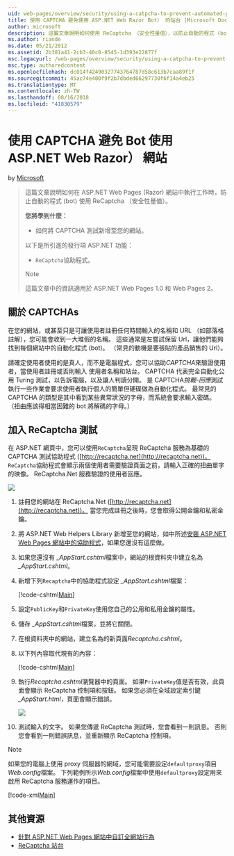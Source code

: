 ```yaml
---
uid: web-pages/overview/security/using-a-catpcha-to-prevent-automated-programs-bots-from-using-your-aspnet-web-site
title: 使用 CAPTCHA 避免使用 ASP.NET Web Razor Bot） 的站台 |Microsoft Docs
author: microsoft
description: 這篇文章說明如何使用 ReCaptcha （安全性量值），以防止自動的程式 (bot) 執行工作中 ASP.NET Web Pages (Razor) 我們...
ms.author: riande
ms.date: 05/21/2012
ms.assetid: 2b381a41-2cb3-40c0-8545-1d393e22877f
msc.legacyurl: /web-pages/overview/security/using-a-catpcha-to-prevent-automated-programs-bots-from-using-your-aspnet-web-site
msc.type: authoredcontent
ms.openlocfilehash: dc014f42490327743764787d58c613b7caa89f1f
ms.sourcegitcommit: 45ac74e400f9f2b7dbded66297730f6f14a4eb25
ms.translationtype: MT
ms.contentlocale: zh-TW
ms.lasthandoff: 08/16/2018
ms.locfileid: "41830579"
---
```

<a name="using-a-captcha-to-prevent-bots-from-using-your-aspnet-web-razor-site"></a>使用 CAPTCHA 避免 Bot 使用 ASP.NET Web Razor） 網站
====================
by [Microsoft](https://github.com/microsoft)

> 這篇文章說明如何在 ASP.NET Web Pages (Razor) 網站中執行工作時，防止自動的程式 (bot) 使用 ReCaptcha （安全性量值）。
> 
> **您將學到什麼：** 
> 
> - 如何將 CAPTCHA 測試新增至您的網站。
> 
> 以下是所引進的發行項 ASP.NET 功能：
> 
> - `ReCaptcha`協助程式。
> 
> > [!NOTE]
> > 這篇文章中的資訊適用於 ASP.NET Web Pages 1.0 和 Web Pages 2。


## <a name="about-captchas"></a>關於 CAPTCHAs

在您的網站，或甚至只是可讓使用者註冊任何時間輸入的名稱和 URL （如部落格註解），您可能會收到一大堆假的名稱。 這些通常是左嘗試保留 Url，讓他們能夠找到每個網站中的自動化程式 (bot)。 （常見的動機是要張貼的產品銷售的 Url）。

請確定使用者使用的是真人，而不是電腦程式，您可以協助*CAPTCHA*來驗證使用者，當使用者註冊或否則輸入 使用者名稱和站台。 CAPTCHA 代表完全自動化公用 Turing 測試，以告訴電腦，以及讓人判讀分開。 是 CAPTCHA*挑戰-回應*測試執行一些作業會要求使用者執行個人的簡單但硬碟做為自動化程式。 最常見的 CAPTCHA 的類型是其中看到某些異常狀況的字母，而系統會要求輸入密碼。 （扭曲應該得相當困難的 bot 將解碼的字母。）

## <a name="adding-a-recaptcha-test"></a>加入 ReCaptcha 測試

在 ASP.NET 網頁中，您可以使用`ReCaptcha`呈現 ReCaptcha 服務為基礎的 CAPTCHA 測試協助程式 ([http://recaptcha.net](http://recaptcha.net))。 `ReCaptcha`協助程式會顯示兩個使用者需要驗證頁面之前，請輸入正確的扭曲單字的映像。 ReCaptcha.Net 服務驗證的使用者回應。

![](using-a-catpcha-to-prevent-automated-programs-bots-from-using-your-aspnet-web-site/_static/image1.jpg)

1. 註冊您的網站在 ReCaptcha.Net ([http://recaptcha.net](http://recaptcha.net))。 當您完成註冊之後時，您會取得公開金鑰和私密金鑰。
2. 將 ASP.NET Web Helpers Library 新增至您的網站，如中所述[安裝 ASP.NET Web Pages 網站中的協助程式](https://go.microsoft.com/fwlink/?LinkId=252372)，如果您還沒有這麼做。
3. 如果您還沒有 *\_AppStart.cshtml*檔案中，網站的根資料夾中建立名為 *\_AppStart.cshtml*。
4. 新增下列`Recaptcha`中的協助程式設定 *\_AppStart.cshtml*檔案： 

    [!code-cshtml[Main](using-a-catpcha-to-prevent-automated-programs-bots-from-using-your-aspnet-web-site/samples/sample1.cshtml?highlight=6-7)]
5. 設定`PublicKey`和`PrivateKey`使用您自己的公用和私用金鑰的屬性。
6. 儲存 *\_AppStart.cshtml*檔案，並將它關閉。
7. 在根資料夾中的網站，建立名為的新頁面*Recaptcha.cshtml*。
8. 以下列內容取代現有的內容： 

    [!code-cshtml[Main](using-a-catpcha-to-prevent-automated-programs-bots-from-using-your-aspnet-web-site/samples/sample2.cshtml)]
9. 執行*Recaptcha.cshtml*瀏覽器中的頁面。 如果`PrivateKey`值是否有效，此頁面會顯示 ReCaptcha 控制項和按鈕。 如果您必須在全域設定索引鍵 *\_AppStart.html*，頁面會顯示錯誤。 

    ![](using-a-catpcha-to-prevent-automated-programs-bots-from-using-your-aspnet-web-site/_static/image1.png)
10. 測試輸入的文字。 如果您傳遞 ReCaptcha 測試時，您會看到一則訊息。 否則您會看到一則錯誤訊息，並重新顯示 ReCaptcha 控制項。

> [!NOTE]
> 如果您的電腦上使用 proxy 伺服器的網域，您可能需要設定`defaultproxy`項目*Web.config*檔案。 下列範例所示*Web.config*檔案中使用`defaultproxy`設定用來啟用 ReCaptcha 服務運作的項目。
> 
> [!code-xml[Main](using-a-catpcha-to-prevent-automated-programs-bots-from-using-your-aspnet-web-site/samples/sample3.xml)]


<a id="Additional_Resources"></a>
## <a name="additional-resources"></a>其他資源


- [針對 ASP.NET Web Pages 網站中自訂全網站行為](https://go.microsoft.com/fwlink/?LinkId=202906)
- [ReCaptcha 站台](https://www.google.com/recaptcha)

